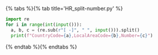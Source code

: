 {% tabs %}{% tab title='HR_split-number.py' %}

```py
import re
for i in range(int(input())):
  a, b, c = (re.sub(r"[ -]", " ", input())).split()
  print(f"CountryCode={a},LocalAreaCode={b},Number={c}")
```

{% endtab %}{% endtabs %}
